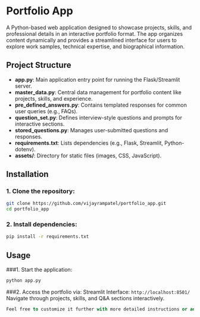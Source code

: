 # Portfolio App

A Python-based web application designed to showcase projects, skills, and professional details in an interactive portfolio format. The app organizes content dynamically and provides a streamlined interface for users to explore work samples, technical expertise, and biographical information.

## Project Structure

- **app.py**: Main application entry point for running the Flask/Streamlit server.
- **master_data.py**: Central data management for portfolio content like projects, skills, and experience.
- **pre_defined_answers.py**: Contains templated responses for common user queries (e.g., FAQs).
- **question_set.py**: Defines interview-style questions and prompts for interactive sections.
- **stored_questions.py**: Manages user-submitted questions and responses.
- **requirements.txt**: Lists dependencies (e.g., Flask, Streamlit, Python-dotenv).
- **assets/**: Directory for static files (images, CSS, JavaScript).

## Installation

### 1. Clone the repository:
```bash
git clone https://github.com/vijayrampatel/portfolio_app.git
cd portfolio_app
```

### 2. Install dependencies:
```bash
pip install -r requirements.txt
```

## Usage

###1. Start the application:
```bash
python app.py
```

###2. Access the portfolio via:
Streamlit Interface: `http://localhost:8501/`
Navigate through projects, skills, and Q&A sections interactively.

```SQl
Feel free to customize it further with more detailed instructions or add specific sections like **Features**, **Technologies Used**, or **Screenshots** as needed!
```


